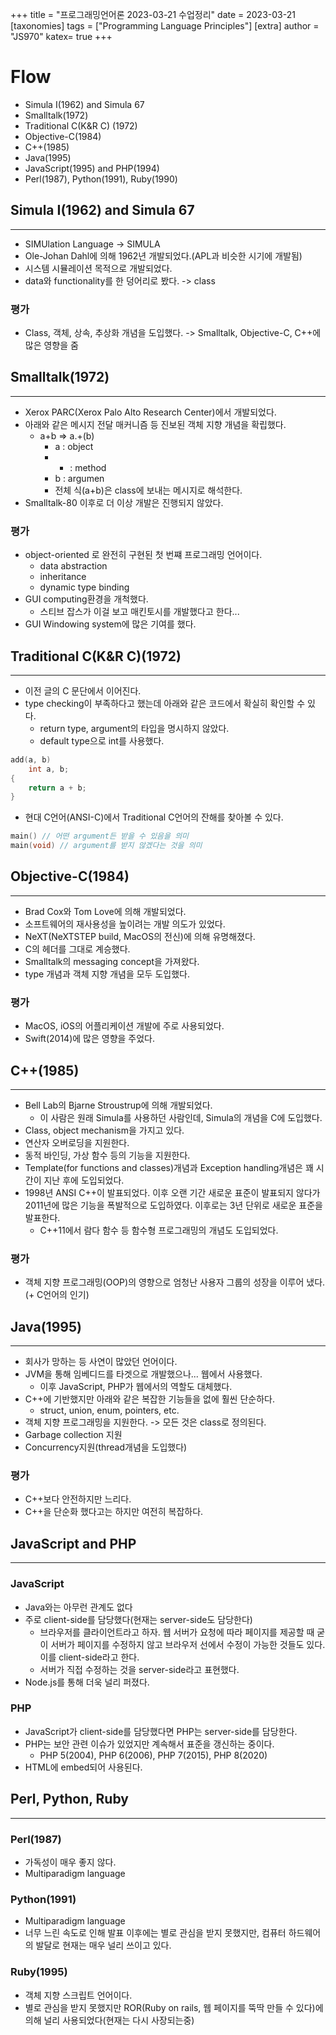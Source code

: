 +++
title = "프로그래밍언어론 2023-03-21 수업정리"
date = 2023-03-21
[taxonomies]
tags = ["Programming Language Principles"]
[extra]
author = "JS970"
katex= true
+++
# Flow
- Simula I(1962) and Simula 67
- Smalltalk(1972)
- Traditional C(K&R C) (1972)
- Objective-C(1984)
- C++(1985)
- Java(1995)
- JavaScript(1995) and PHP(1994)
- Perl(1987), Python(1991), Ruby(1990)

## Simula I(1962) and Simula 67
---
- SIMUlation Language -> SIMULA
- Ole-Johan Dahl에 의해 1962년 개발되었다.(APL과 비슷한 시기에 개발됨)
- 시스템 시뮬레이션 목적으로 개발되었다.
- data와 functionality를 한 덩어리로 봤다. -> class

### 평가
- Class, 객체, 상속, 추상화 개념을 도입했다. -> Smalltalk, Objective-C, C++에 많은 영향을 줌

## Smalltalk(1972)
---
- Xerox PARC(Xerox Palo Alto Research Center)에서 개발되었다.
- 아래와 같은 메시지 전달 매커니즘 등 진보된 객체 지향 개념을 확립했다.
	- a+b => a.+(b)
		- a : object
		- + : method
		- b : argumen
		- 전체 식(a+b)은 class에 보내는 메시지로 해석한다.
- Smalltalk-80 이후로 더 이상 개발은 진행되지 않았다.

### 평가
- object-oriented 로 완전히 구현된 첫 번쨰 프로그래밍 언어이다.
	- data abstraction
	- inheritance
	- dynamic type binding
- GUI computing환경을 개척했다. 
	- 스티브 잡스가 이걸 보고 매킨토시를 개발했다고 한다...
- GUI Windowing system에 많은 기여를 했다.

## Traditional C(K&R C)(1972)
---
- 이전 글의 C 문단에서 이어진다.
- type checking이 부족하다고 했는데 아래와 같은 코드에서 확실히 확인할 수 있다.
	- return type, argument의 타입을 명시하지 않았다.
	- default type으로 int를 사용했다.
```c
add(a, b)
	int a, b;
{
	return a + b;
}
```
- 현대 C언어(ANSI-C)에서 Traditional C언어의 잔해를 찾아볼 수 있다.
```c
main() // 어떤 argument든 받을 수 있음을 의미
main(void) // argument를 받지 않겠다는 것을 의미
```

## Objective-C(1984)
---
- Brad Cox와 Tom Love에 의해 개발되었다.
- 소프트웨어의 재사용성을 높이려는 개발 의도가 있었다.
- NeXT(NeXTSTEP build, MacOS의 전신)에 의해 유명해졌다.
- C의 헤더를 그대로 계승했다.
- Smalltalk의 messaging concept을 가져왔다.
- type 개념과 객체 지향 개념을 모두 도입했다.

### 평가
- MacOS, iOS의 어플리케이션 개발에 주로 사용되었다.
- Swift(2014)에 많은 영향을 주었다.

## C++(1985)
---
- Bell Lab의 Bjarne Stroustrup에 의해 개발되었다.
	- 이 사람은 원래 Simula를 사용하던 사람인데, Simula의 개념을 C에 도입했다.
- Class, object mechanism을 가지고 있다.
- 연산자 오버로딩을 지원한다.
- 동적 바인딩, 가상 함수 등의 기능을 지원한다.
- Template(for functions and classes)개념과 Exception handling개념은 꽤 시간이 지난 후에 도입되었다.
- 1998년 ANSI C++이 발표되었다. 이후 오랜 기간 새로운 표준이 발표되지 않다가 2011년에 많은 기능을 폭발적으로 도입하였다. 이후로는 3년 단위로 새로운 표준을 발표한다.
	- C++11에서 람다 함수 등 함수형 프로그래밍의 개념도 도입되었다.

### 평가
- 객체 지향 프로그래밍(OOP)의 영향으로 엄청난 사용자 그룹의 성장을 이루어 냈다.(+ C언어의 인기)

## Java(1995)
---
- 회사가 망하는 등 사연이 많았던 언어이다.
- JVM을 통해 임베디드를 타겟으로 개발했으나... 웹에서 사용했다.
	- 이후 JavaScript, PHP가 웹에서의 역할도 대체했다.
- C++에 기반했지만 아래와 같은 복잡한 기능들을 없에 훨씬 단순하다.
	- struct, union, enum, pointers, etc.
- 객체 지향 프로그래밍을 지원한다. -> 모든 것은 class로 정의된다.
- Garbage collection 지원
- Concurrency지원(thread개념을 도입했다)

### 평가
- C++보다 안전하지만 느리다.
- C++을 단순화 했다고는 하지만 여전히 복잡하다.

## JavaScript and PHP
---
### JavaScript
- Java와는 아무런 관계도 없다
- 주로 client-side를 담당했다(현재는 server-side도 담당한다)
	- 브라우저를 클라이언트라고 하자. 웹 서버가 요청에 따라 페이지를 제공할 때 굳이 서버가 페이지를 수정하지 않고 브라우저 선에서 수정이 가능한 것들도 있다. 이를 client-side라고 한다.
	- 서버가 직접 수정하는 것을 server-side라고 표현했다.
- Node.js를 통해 더욱 널리 퍼졌다.

### PHP
- JavaScript가 client-side를 담당했다면 PHP는 server-side를 담당한다.
- PHP는 보안 관련 이슈가 있었지만 계속해서 표준을 갱신하는 중이다.
	- PHP 5(2004), PHP 6(2006), PHP 7(2015), PHP 8(2020)
- HTML에 embed되어 사용된다.

## Perl, Python, Ruby
---
### Perl(1987)
- 가독성이 매우 좋지 않다.
- Multiparadigm language

### Python(1991)
- Multiparadigm language
- 너무 느린 속도로 인해 발표 이후에는 별로 관심을 받지 못했지만, 컴퓨터 하드웨어의 발달로 현재는 매우 널리 쓰이고 있다.

### Ruby(1995)
- 객체 지향 스크립트 언어이다.
- 별로 관심을 받지 못했지만 ROR(Ruby on rails, 웹 페이지를 뚝딱 만들 수 있다)에 의해 널리 사용되었다(현재는 다시 사장되는중)
